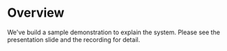 # Overview
We've build a sample demonstration to explain the system. Please see the presentation slide and the recording for detail.
